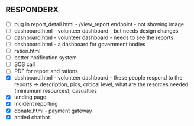 ## RESPONDERX
 - [ ] bug in report_detail.html - /view_report endpoint - not showing image
 - [ ] dashboard.html - volunteer dashboard - but needs design changes
 - [ ] dashboard.html - volunteer dashboard - needs to see the reports
 - [ ] dashboard.html - a dashboard for government bodies
 - [ ] ration.html
 - [ ] better notification system
 - [ ] SOS call
 - [ ] PDF for report and rations
 - [x] dashboard.html - volunteer dashboard - these people respond to the reports -> description, pics, critical level, what are the resorces needed (miniumum resources), casualties
 - [x] landing page
 - [x] incident reporting
 - [x] donate.html - payment gateway
 - [x] added chatbot
